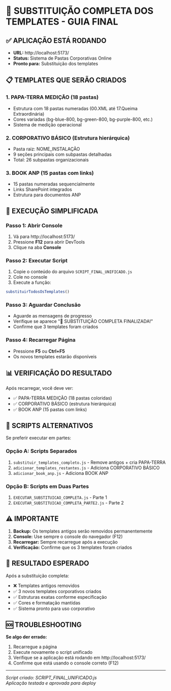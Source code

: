 # 🚀 SUBSTITUIÇÃO COMPLETA DOS TEMPLATES - GUIA FINAL

## ✅ APLICAÇÃO ESTÁ RODANDO
- **URL:** http://localhost:5173/
- **Status:** Sistema de Pastas Corporativas Online
- **Pronto para:** Substituição dos templates

## 📋 TEMPLATES QUE SERÃO CRIADOS

### 1. PAPA-TERRA MEDIÇÃO (18 pastas)
- Estrutura com 18 pastas numeradas (00.XML até 17.Queima Extraordinária)
- Cores variadas (bg-blue-800, bg-green-800, bg-purple-800, etc.)
- Sistema de medição operacional

### 2. CORPORATIVO BÁSICO (Estrutura hierárquica)
- Pasta raiz: NOME_INSTALAÇÃO
- 9 seções principais com subpastas detalhadas
- Total: 26 subpastas organizacionais

### 3. BOOK ANP (15 pastas com links)
- 15 pastas numeradas sequencialmente
- Links SharePoint integrados
- Estrutura para documentos ANP

## 🎯 EXECUÇÃO SIMPLIFICADA

### Passo 1: Abrir Console
1. Vá para http://localhost:5173/
2. Pressione **F12** para abrir DevTools
3. Clique na aba **Console**

### Passo 2: Executar Script
1. Copie o conteúdo do arquivo `SCRIPT_FINAL_UNIFICADO.js`
2. Cole no console
3. Execute a função:
```javascript
substituirTodosOsTemplates()
```

### Passo 3: Aguardar Conclusão
- Aguarde as mensagens de progresso
- Verifique se aparece "🎉 SUBSTITUIÇÃO COMPLETA FINALIZADA!"
- Confirme que 3 templates foram criados

### Passo 4: Recarregar Página
- Pressione **F5** ou **Ctrl+F5**
- Os novos templates estarão disponíveis

## 📊 VERIFICAÇÃO DO RESULTADO

Após recarregar, você deve ver:
- ✅ PAPA-TERRA MEDIÇÃO (18 pastas coloridas)
- ✅ CORPORATIVO BÁSICO (estrutura hierárquica)
- ✅ BOOK ANP (15 pastas com links)

## 🔧 SCRIPTS ALTERNATIVOS

Se preferir executar em partes:

### Opção A: Scripts Separados
1. `substituir_templates_completo.js` - Remove antigos + cria PAPA-TERRA
2. `adicionar_templates_restantes.js` - Adiciona CORPORATIVO BÁSICO
3. `adicionar_book_anp.js` - Adiciona BOOK ANP

### Opção B: Scripts em Duas Partes
1. `EXECUTAR_SUBSTITUICAO_COMPLETA.js` - Parte 1
2. `EXECUTAR_SUBSTITUICAO_COMPLETA_PARTE2.js` - Parte 2

## ⚠️ IMPORTANTE

1. **Backup:** Os templates antigos serão removidos permanentemente
2. **Console:** Use sempre o console do navegador (F12)
3. **Recarregar:** Sempre recarregue após a execução
4. **Verificação:** Confirme que os 3 templates foram criados

## 🎉 RESULTADO ESPERADO

Após a substituição completa:
- ❌ Templates antigos removidos
- ✅ 3 novos templates corporativos criados
- ✅ Estruturas exatas conforme especificação
- ✅ Cores e formatação mantidas
- ✅ Sistema pronto para uso corporativo

## 🆘 TROUBLESHOOTING

**Se algo der errado:**
1. Recarregue a página
2. Execute novamente o script unificado
3. Verifique se a aplicação está rodando em http://localhost:5173/
4. Confirme que está usando o console correto (F12)

---
*Script criado: SCRIPT_FINAL_UNIFICADO.js*  
*Aplicação testada e aprovada para deploy* 